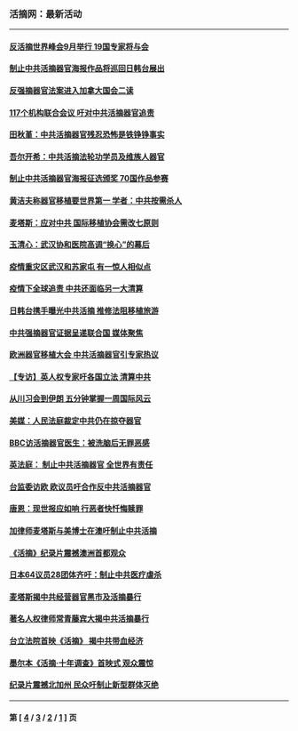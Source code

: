 ### 活摘网：最新活动
---
#### [反活摘世界峰会9月举行 19国专家将与会](../../pages/nf5883/n13201492.md?09070430) 
#### [制止中共活摘器官海报作品将巡回日韩台展出](../../pages/nf5883/n13177791.md?09070430) 
#### [反强摘器官法案进入加拿大国会二读](../../pages/nf5883/n13033450.md?09070430) 
#### [117个机构联合会议 吁对中共活摘器官追责](../../pages/nf5883/n12775087.md?09070430) 
#### [田秋堇：中共活摘器官残忍恐怖是铁铮铮事实](../../pages/nf5883/n12702148.md?09070430) 
#### [吾尔开希：中共活摘法轮功学员及维族人器官](../../pages/nf5883/n12693197.md?09070430) 
#### [制止中共活摘器官海报征选颁奖 70国作品参赛](../../pages/nf5883/n12692050.md?09070430) 
#### [黄洁夫称器官移植要世界第一 学者：中共按需杀人](../../pages/nf5883/n12572329.md?09070430) 
#### [麦塔斯：应对中共 国际移植协会需改七原则](../../pages/nf5883/n12514711.md?09070430) 
#### [玉清心：武汉协和医院高调“换心”的幕后](../../pages/nf5883/n12298730.md?09070430) 
#### [疫情重灾区武汉和苏家屯 有一惊人相似点](../../pages/nf5883/n12150824.md?09070430) 
#### [疫情下全球追责 中共还面临另一大清算](../../pages/nf5883/n12070397.md?09070430) 
#### [日韩台携手曝光中共活摘 推修法阻移植旅游](../../pages/nf5883/n11712046.md?09070430) 
#### [中共强摘器官证据呈递联合国 媒体聚焦](../../pages/nf5883/n11546426.md?09070430) 
#### [欧洲器官移植大会 中共活摘器官引专家热议](../../pages/nf5883/n11539095.md?09070430) 
#### [【专访】英人权专家吁各国立法 清算中共](../../pages/nf5883/n11367315.md?09070430) 
#### [从川习会到伊朗 五分钟掌握一周国际风云](../../pages/nf5883/n11338520.md?09070430) 
#### [美媒：人民法庭裁定中共仍在掠夺器官](../../pages/nf5883/n11334897.md?09070430) 
#### [BBC访活摘器官医生：被洗脑后无罪恶感](../../pages/nf5883/n11335935.md?09070430) 
#### [英法庭： 制止中共活摘器官 全世界有责任](../../pages/nf5883/n11330691.md?09070430) 
#### [台监委访欧 欧议员吁合作反中共活摘器官](../../pages/nf5883/n11109190.md?09070430) 
#### [唐恩：现世报应如响 行恶者快忏悔赎罪](../../pages/nf5883/n11104016.md?09070430) 
#### [加律师麦塔斯与美博士在澳吁制止中共活摘](../../pages/nf5883/n10724764.md?09070430) 
#### [《活摘》纪录片震撼澳洲首都观众](../../pages/nf5883/n10722747.md?09070430) 
#### [日本64议员28团体齐吁：制止中共医疗虐杀](../../pages/nf5883/n10587757.md?09070430) 
#### [麦塔斯揭中共经营器官黑市及活摘暴行](../../pages/nf5883/n10442407.md?09070430) 
#### [著名人权律师常青藤宾大揭中共活摘暴行](../../pages/nf5883/n10318181.md?09070430) 
#### [台立法院首映《活摘》 揭中共带血经济](../../pages/nf5883/n9938847.md?09070430) 
#### [墨尔本《活摘·十年调查》首映式 观众震惊](../../pages/nf5883/n9522572.md?09070430) 
#### [纪录片震撼北加州 民众吁制止新型群体灭绝](../../pages/nf5883/n9188314.md?09070430) 

---
#### 第 [ [4](./4.md?09070430) / [3](./3.md?09070430) / [2](./2.md?09070430) / [1](./1.md?09070430) ] 页
